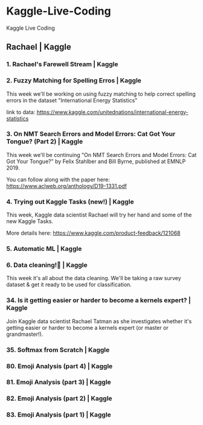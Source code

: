 # Kaggle-Live-Coding
Kaggle Live Coding

## Rachael | Kaggle

### 1. Rachael's Farewell Stream | Kaggle

### 2. Fuzzy Matching for Spelling Erros | Kaggle

This week we'll be working on using fuzzy matching to help correct spelling errors in the dataset "International Energy Statistics" 

link to data: https://www.kaggle.com/unitednations/international-energy-statistics


### 3. On NMT Search Errors and Model Errors: Cat Got Your Tongue? (Part 2) | Kaggle

This week we'll be continuing "On NMT Search Errors and Model Errors: Cat Got Your Tongue?" by Felix Stahlber and Bill Byrne, published at EMNLP 2019. 

You can follow along with the paper here: https://www.aclweb.org/anthology/D19-1331.pdf

### 4. Trying out Kaggle Tasks (new!) | Kaggle

This week, Kaggle data scientist Rachael will try her hand and some of the new Kaggle Tasks. 

More details here: https://www.kaggle.com/product-feedback/121068


### 5. Automatic ML | Kaggle

### 6. Data cleaning!🧹 | Kaggle

This week it's all about the data cleaning. We'll be taking a raw survey dataset & get it ready to be used for classification.



### 34. Is it getting easier or harder to become a kernels expert? | Kaggle

Join Kaggle data scientist Rachael Tatman as she investigates whether it's getting easier or harder to become a kernels expert (or master or grandmaster!). 


### 35. Softmax from Scratch | Kaggle

### 80. Emoji Analysis (part 4) | Kaggle

### 81. Emoji Analysis (part 3) | Kaggle

### 82. Emoji Analysis (part 2) | Kaggle

### 83. Emoji Analysis (part 1) | Kaggle


